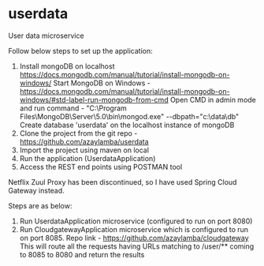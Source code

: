 # userdata
User data microservice

Follow below steps to set up the application:
1. Install mongoDB on localhost
   https://docs.mongodb.com/manual/tutorial/install-mongodb-on-windows/
   Start MongoDB on Windows - https://docs.mongodb.com/manual/tutorial/install-mongodb-on-windows/#std-label-run-mongodb-from-cmd
   Open CMD in admin mode and run command - "C:\Program Files\MongoDB\Server\5.0\bin\mongod.exe" --dbpath="c:\data\db"
   Create database 'userdata' on the localhost instance of mongoDB
2. Clone the project from the git repo - https://github.com/azaylamba/userdata
3. Import the project using maven on local
4. Run the application (UserdataApplication)
5. Access the REST end points using POSTMAN tool


Netflix Zuul Proxy has been discontinued, so I have used Spring Cloud Gateway instead.

Steps are as below:
1. Run UserdataApplication microservice (configured to run on port 8080)
2. Run CloudgatewayApplication microservice which is configured to run on port 8085. Repo link - https://github.com/azaylamba/cloudgateway
   This will route all the requests having URLs matching to /user/** coming to 8085 to 8080 and return the results

